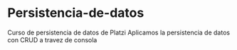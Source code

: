 # Persistencia-de-datos
Curso de persistencia de datos de Platzi
Aplicamos la persistencia de datos con CRUD a travez de consola

